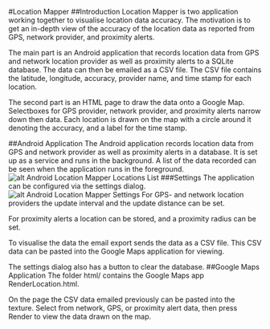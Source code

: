 #Location Mapper
##Introduction
Location Mapper is two application working together to visualise location data accuracy. The motivation is to get an in-depth view of the accuracy of the location data as reported from GPS, network provider, and proximity alerts. 

The main part is an Android application that records location data from GPS and network location provider as well as proximity alerts to a SQLite database. The data can then be emailed as a CSV file. The CSV file contains the latitude, longitude, accuracy, provider name, and time stamp for each location.

The second part is an HTML page to draw the data onto a Google Map. Selectboxes for GPS provider, network provider, and proximity alerts narrow down then data.  Each location is drawn on the map with a circle around it denoting the accuracy, and a label for the time stamp.  

##Android Application
The Android application records location data from GPS and network provider  as well as proximity alerts in a database. It is set up as a service and runs in the background. 
A list of the data recorded can be seen when the application runs in the foreground.
![alt Android Location Mapper Locations List](https://github.com/marcfasel/LocationMapper/blob/master/LocationMapperLocations.png "Android Location Mapper Locations List")
###Settings
The application can be configured via the settings dialog. 
![alt Android Location Mapper Settings](https://github.com/marcfasel/LocationMapper/blob/master/LocationMapperSettings.png "Android Location Mapper Settings")
For GPS- and network location providers the update interval and the update distance can be set.

For proximity alerts a location can be stored, and a proximity radius can be set.

To visualise the data the email export sends the data as a CSV file. This CSV data can be pasted into the Google Maps application for viewing. 

The settings dialog also has a button to clear the database.
##Google Maps Application
The folder html/ contains the Google Maps app RenderLocation.html. 

On the page the CSV data emailed previously can be pasted into the texture. Select from network, GPS, or proximity alert data, then press Render to view the data drawn on the map.  